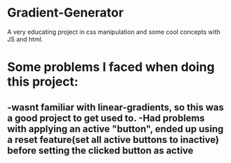 # Gradient-Generator
A very educating project in css manipulation and some cool concepts with JS and html.

# Some problems I faced when doing this project:

-wasnt familiar with linear-gradients, so this was a good project to get used to.
-Had problems with applying an active "button", ended up using a reset feature(set all active buttons to inactive) before setting the clicked button as active
-
